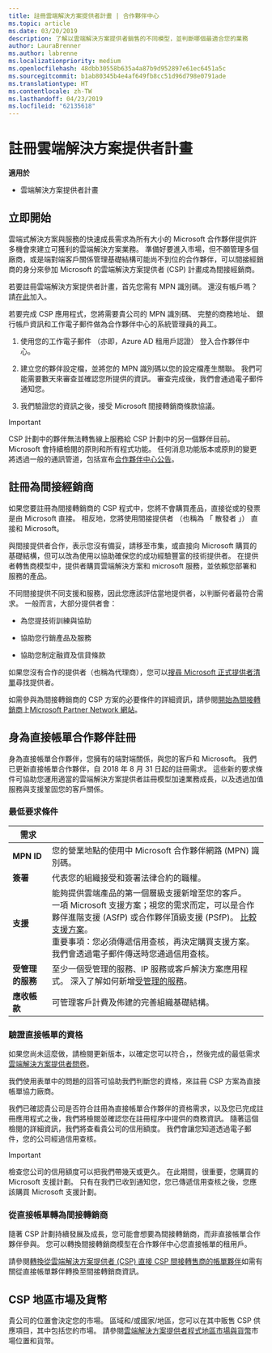 ```yaml
---
title: 註冊雲端解決方案提供者計畫 | 合作夥伴中心
ms.topic: article
ms.date: 03/20/2019
description: 了解以雲端解決方案提供者銷售的不同模型，並判斷哪個最適合您的業務
author: LauraBrenner
ms.author: labrenne
ms.localizationpriority: medium
ms.openlocfilehash: 48dbb30558b635a4a87b9d952897e61ec6451a5c
ms.sourcegitcommit: b1ab80345b4e4af649fb8cc51d96d798e0791ade
ms.translationtype: HT
ms.contentlocale: zh-TW
ms.lasthandoff: 04/23/2019
ms.locfileid: "62135618"
---
```

# <a name="enroll-in-the-cloud-solution-provider-program"></a>註冊雲端解決方案提供者計畫

**適用於**

- 雲端解決方案提供者計畫  

## <a name="get-started"></a>立即開始

雲端式解決方案與服務的快速成長需求為所有大小的 Microsoft 合作夥伴提供許多機會來建立可獲利的雲端解決方案業務。 準備好要進入市場，但不願管理多個廠商，或是端對端客戶關係管理基礎結構可能尚不到位的合作夥伴，可以間接經銷商的身分來參加 Microsoft 的雲端解決方案提供者 (CSP) 計畫成為間接經銷商。

若要註冊雲端解決方案提供者計畫，首先您需有 MPN 識別碼。 還沒有帳戶嗎？ 請[在此](https://epe.mspartner.microsoft.com/EPE/portal/en-US?partnerid=)加入。

若要完成 CSP 應用程式，您將需要貴公司的 MPN 識別碼、 完整的商務地址、 銀行帳戶資訊和工作電子郵件做為合作夥伴中心的系統管理員的員工。

1. 使用您的工作電子郵件 （亦即，Azure AD 租用戶認證） 登入合作夥伴中心。

2. 建立您的夥伴設定檔，並將您的 MPN 識別碼以您的設定檔產生關聯。
我們可能需要數天來審查並確認您所提供的資訊。 審查完成後，我們會通過電子郵件通知您。

3. 我們驗證您的資訊之後，接受 Microsoft 間接轉銷商條款協議。

> [!IMPORTANT]  
> CSP 計劃中的夥伴無法轉售線上服務給 CSP 計劃中的另一個夥伴目前。 Microsoft 會持續檢閱的原則和所有程式功能。 任何消息功能版本或原則的變更將透過一般的通訊管道，包括宣布[合作夥伴中心公告](https://partner.microsoft.com/en-us/pcv/announcements)。

## <a name="enroll-as-an-indirect-reseller"></a>註冊為間接經銷商

如果您要註冊為間接轉銷商的 CSP 程式中，您將不會購買產品，直接從或的發票是由 Microsoft 直接。 相反地，您將使用間接提供者 （也稱為 「 散發者 」） 直接和 Microsoft。

與間接提供者合作，表示您沒有備妥，請移至市集，或直接向 Microsoft 購買的基礎結構，但可以改為使用以協助確保您的成功經驗豐富的技術提供者。 在提供者轉售商模型中，提供者購買雲端解決方案和 microsoft 服務，並依賴您部署和服務的產品。

不同間接提供不同支援和服務，因此您應該評估當地提供者，以判斷何者最符合需求。 一般而言，大部分提供者會：

- 為您提技術訓練與協助

- 協助您行銷產品及服務

- 協助您制定融資及信貸條款

如果您沒有合作的提供者（也稱為代理商），您可以[搜尋 Microsoft 正式提供者清單](https://partnercenter.microsoft.com/partner/find-a-provider)尋找提供者。

如需參與為間接轉銷商的 CSP 方案的必要條件的詳細資訊，請參閱[開始為間接轉銷商](https://partner.microsoft.com/cloud-solution-provider/whats-required)上[Microsoft Partner Network 網站](https://partner.microsoft.com/)。 

## <a name="enroll-as-a-direct-bill-partner"></a>身為直接帳單合作夥伴註冊

身為直接帳單合作夥伴，您擁有的端對端關係，與您的客戶和 Microsoft。 我們已更新直接帳單合作夥伴，自 2018 年 8 月 31 日起的註冊需求。 這些新的要求條件可協助您運用適當的雲端解決方案提供者註冊模型加速業務成長，以及透過加值服務與支援鞏固您的客戶關係。 

### <a name="minimum-requirements"></a>最低要求條件

|**需求**|                             |
|--------------------------------|--------------------------------------------------------------|
|**MPN ID**   |您的營業地點的使用中 Microsoft 合作夥伴網路 (MPN) 識別碼。    |
|**簽署**   |代表您的組織接受和簽署法律合約的職權。|
|**支援**   |能夠提供雲端產品的第一個層級支援新增至您的客戶。 <br>一項 Microsoft 支援方案；視您的需求而定，可以是合作夥伴進階支援 (ASfP) 或合作夥伴頂級支援 (PSfP)。 [比較支援方案](https://partner.microsoft.com/en-US/support/partnersupport)。<br> 重要事項：您必須傳遞信用查核，再決定購買支援方案。 我們會透過電子郵件傳送時您通過信用查核。 |
|**受管理的服務**   |至少一個受管理的服務、IP 服務或客戶解決方案應用程式。 深入了解如何新增[受管理的服務](https://partner.microsoft.com/en-US/business-opportunities/managed-services-provider)。|
|**應收帳款** |可管理客戶計費及佈建的完善組織基礎結構。

### <a name="verify-direct-bill-eligibility"></a>驗證直接帳單的資格

如果您尚未這麼做，請檢閱更新版本，以確定您可以符合，，然後完成的最低需求[雲端解決方案提供者問卷](https://partner.microsoft.com/cloud-solution-provider/assessment)。

我們使用表單中的問題的回答可協助我們判斷您的資格，來註冊 CSP 方案為直接帳單協力廠商。

我們已確認貴公司是否符合註冊為直接帳單合作夥伴的資格需求，以及您已完成註冊應用程式之後，我們將檢閱並確認您在註冊程序中提供的商務資訊。 隨著這個檢閱的詳細資訊，我們將查看貴公司的信用額度。 我們會讓您知道透過電子郵件，您的公司經過信用查核。

>[!IMPORTANT]
>檢查您公司的信用額度可以把我們帶幾天或更久。 在此期間，很重要，您購買的 Microsoft 支援計劃。 只有在我們已收到通知您，您已傳遞信用查核之後，您應該購買 Microsoft 支援計劃。

### <a name="transition-from-direct-bill-to-indirect-reseller"></a>從直接帳單轉為間接轉銷商

隨著 CSP 計劃持續發展及成長，您可能會想要為間接轉銷商，而非直接帳單合作夥伴參與。 您可以轉換間接轉銷商模型在合作夥伴中心您直接帳單的租用戶。

請參閱[轉換從雲端解決方案提供者 (CSP) 直接 CSP 間接轉售商的帳單夥伴](transition-direct-to-indirect.md)如需有關從直接帳單夥伴轉換至間接轉銷商資訊。

## <a name="csp-regional-markets-and-currencies"></a>CSP 地區市場及貨幣

貴公司的位置會決定您的市場。 區域和/或國家/地區，您可以在其中販售 CSP 供應項目，其中包括您的市場。 請參閱[雲端解決方案提供者程式地區市場與貨幣](regional-authorization-overview.md)市場位置和貨幣。

